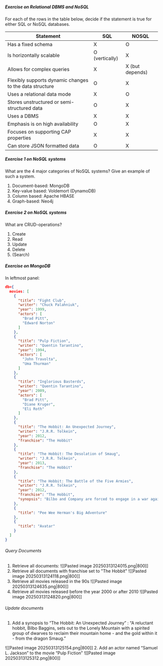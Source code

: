 ##### Exercise on Relational DBMS and NoSQL
For each of the rows in the table below, decide if the statement is true for either SQL or NoSQL databases.

| Statement                                               | SQL            | NOSQL           |
| ------------------------------------------------------- | -------------- | --------------- |
| Has a fixed schema                                      | X              | O               |
| Is horizontally scalable                                | O (vertically) | X               |
| Allows for complex queries                              | X              | X (but depends) |
| Flexibly supports dynamic changes to the data structure | O              | X               |
| Uses a relational data mode                             | X              | O               |
| Stores unstructured or semi-structured data             | O              | X               |
| Uses a DBMS                                             | X              | X               |
| Emphasis is on high availability                        | O              | X               |
| Focuses on supporting CAP properties                    | X              | X               |
| Can store JSON formatted data                           | O              | X               |

##### Exercise 1 on NoSQL systems
What are the 4 major categories of NoSQL systems? Give an example of such a system.
1. Document-based: MongoDB
2. Key-value based: Voldemort (DynamoDB)
3. Column based: Apache HBASE
4. Graph-based: Neo4j

##### Exercise 2 on NoSQL systems
What are CRUD-operations?
1. Create
2. Read
3. Update
4. Delete
5. (Search)

##### Exercise on MongoDB
In leftmost panel:
```JSON
db={
  movies: [
    {
      "title": "Fight Club",
      "writer": "Chuck Palahniuk",
      "year": 1999,
      "actors": [
        "Brad Pitt",
        "Edward Norton"
      ]
    },
    {
      "title": "Pulp Fiction",
      "writer": "Quentin Tarantino",
      "year": 1994,
      "actors": [
        "John Travolta",
        "Uma Thurman"
      ]
    },
    {
      "title": "Inglorious Basterds",
      "writer": "Quentin Tarantino",
      "year": 2009,
      "actors": [
        "Brad Pitt",
        "Diane Kruger",
        "Eli Roth"
      ]
    },
    {
      "title": "The Hobbit: An Unexpected Journey",
      "writer": "J.R.R. Tolkein",
      "year": 2012,
      "franchise": "The Hobbit"
    },
    {
      "title": "The Hobbit: The Desolation of Smaug",
      "writer": "J.R.R. Tolkein",
      "year": 2013,
      "franchise": "The Hobbit"
    },
    {
      "title": "The Hobbit: The Battle of the Five Armies",
      "writer": "J.R.R. Tolkein",
      "year": 2012,
      "franchise": "The Hobbit",
      "synopsis": "Bilbo and Company are forced to engage in a war against an array of combatants and keep the Lonely Mountain from falling into the hands of a rising darkness."
    },
    {
      "title": "Pee Wee Herman's Big Adventure"
    },
    {
      "title": "Avatar"
    }
  ]
}
```

###### Query Documents
1. Retrieve all documents:
![[Pasted image 20250313124015.png|800]]
2. Retrieve all documents with franchise set to "The Hobbit"
![[Pasted image 20250313124118.png|800]]
3. Retrieve all movies released in the 90s
![[Pasted image 20250313124635.png|800]]
4. Retrieve all movies released before the year 2000 or after 2010
![[Pasted image 20250313124820.png|800]]

###### Update documents
1. Add a synopsis to “The Hobbit: An Unexpected Journey” : 
	“A reluctant hobbit, Bilbo Baggins, sets out to the Lonely Mountain with a spirited group of dwarves to reclaim their mountain home - and the gold within it - from the dragon Smaug.”

![[Pasted image 20250313125154.png|800]]
2. Add an actor named “Samuel L. Jackson” to the movie “Pulp Fiction”
![[Pasted image 20250313125312.png|800]]
